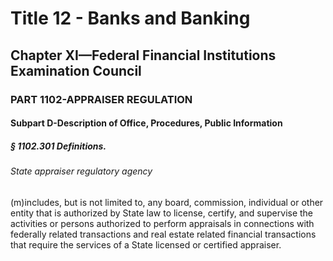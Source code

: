 
# Title 12 - Banks and Banking
## Chapter XI—Federal Financial Institutions Examination Council
### PART 1102-APPRAISER REGULATION
#### Subpart D-Description of Office, Procedures, Public Information
##### § 1102.301 Definitions.
###### State appraiser regulatory agency

(m)includes, but is not limited to, any board, commission, individual or other entity that is authorized by State law to license, certify, and supervise the activities or persons authorized to perform appraisals in connections with federally related transactions and real estate related financial transactions that require the services of a State licensed or certified appraiser.
